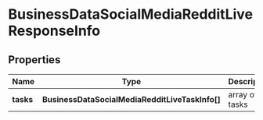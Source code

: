 # BusinessDataSocialMediaRedditLiveResponseInfo

## Properties

| Name | Type | Description | Notes |
|------------ | ------------- | ------------- | -------------|
**tasks** | **BusinessDataSocialMediaRedditLiveTaskInfo[]** | array of tasks |[optional]|